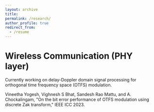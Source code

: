 ```yaml
---
layout: archive
title: 
permalink: /research/
author_profile: true
redirect_from:
  - /resume
---
```


<!-- {% include base_path %} -->

Wireless Communication (PHY layer)
======
Currently working on delay-Doppler domain signal processing for orthogonal time frequency space (OTFS) modulation. 

Vineetha Yogesh, Vighnesh S Bhat, Sandesh Rao Mattu, and A. Chockalingam, "On the bit error performance of OTFS modulation using discrete Zak transform," IEEE ICC 2023.
<!-- **Under review, In collaboration with AISIN Corporation, Japan** -->

<!--The objective is to utilize labelled source domain data along with unlabelled target domain data effectively recognize facial expressions in the target domain. Proposed **D**ata **I**mbalance and **F**eature **C**onfusion(DIFC) module to mitigate the effect of class imbalance due to labeled source
domain samples, while also reducing confusion among classes in target domain.

Cross-domain Few Shot Learning
======
The problem of Cross-domain Few-shot image classification is to recognize new classes given limited labelled training data, which also come from an unseen domain. We propose a simple label preserving feature augmentation module that can aid learning with less samples. -->
